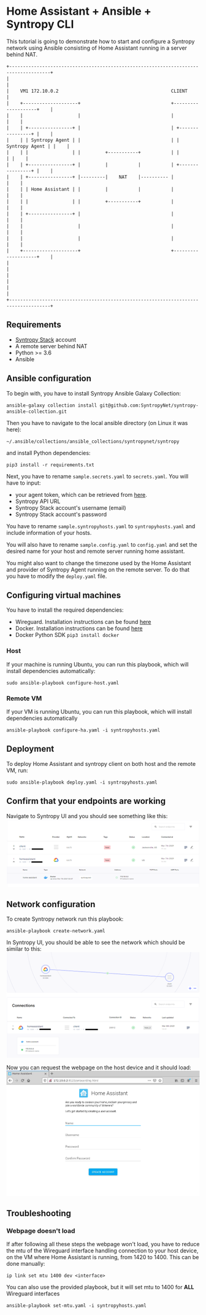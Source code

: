 # Home Assistant + Ansible + Syntropy CLI
This tutorial is going to demonstrate how to start and configure a Syntropy network using Ansible consisting of Home Assistant running in a server behind NAT.

```
+-------------------------------------------------------------------------------------+
|                                                                                     |
|    VM1 172.10.0.2                                         CLIENT                    |
|    +--------------------+                                 +--------------------+    |
|    |                    |                                 |                    |    |
|    | +----------------+ |                                 | +----------------+ |    |
|    | | Syntropy Agent | |                                 | | Syntropy Agent | |    |
|    | |                | |         +-----------+           | |                | |    |
|    | +----------------+ |         |           |           | +----------------+ |    |
|    | +----------------+ |---------|    NAT    |---------- |                    |    |
|    | | Home Assistant | |         |           |           |                    |    |
|    | |                | |         +-----------+           |                    |    |
|    | +----------------+ |                                 |                    |    |
|    |                    |                                 |                    |    |
|    |                    |                                 |                    |    |
|    +--------------------+                                 +--------------------+    |
|                                                                                     |
|                                                                                     |
|                                                                                     |
+-------------------------------------------------------------------------------------+
```

## Requirements
- [Syntropy Stack](https://www.syntropystack.com/) account
- A remote server behind NAT
- Python >= 3.6
- Ansible

## Ansible configuration
To begin with, you have to install Syntropy Ansible Galaxy Collection:
```
ansible-galaxy collection install git@github.com:SyntropyNet/syntropy-ansible-collection.git
```
Then you have to navigate to the local ansible directory (on Linux it was here):
```
~/.ansible/collections/ansible_collections/syntropynet/syntropy
```
and install Python dependencies:
```
pip3 install -r requirements.txt
```

Next, you have to rename ``sample.secrets.yaml`` to ``secrets.yaml``.
You will have to input:
 - your agent token, which can be retrieved from [here](https://platform.syntropystack.com/).
 - Syntropy API URL
 - Syntropy Stack account's username (email)
 - Syntropy Stack account's password

You have to rename ```sample.syntropyhosts.yaml``` to ```syntropyhosts.yaml``` and include information of your hosts.

You will also have to rename ```sample.config.yaml``` to ```config.yaml``` and set the desired name for your host and remote server running home assistant.

You might also want to change the timezone used by the Home Assistant and provider of Syntropy Agent running on the remote server. To do that you have to modify the ``deploy.yaml`` file.

## Configuring virtual machines

You have to install the required dependencies:
- Wireguard. Installation instructions can be found [here](https://www.wireguard.com/install/)
- Docker. Installation instructions can be found [here](https://docs.docker.com/get-docker/)
- Docker Python SDK ``pip3 install docker``

### Host
If your machine is running Ubuntu, you can run this playbook, which will install dependencies automatically:
```
sudo ansible-playbook configure-host.yaml
```

### Remote VM
If your VM is running Ubuntu, you can run this playbook, which will install dependencies automatically
```
ansible-playbook configure-ha.yaml -i syntropyhosts.yaml
```

## Deployment

To deploy Home Assistant and syntropy client on both host and the remote VM, run:
```
sudo ansible-playbook deploy.yaml -i syntropyhosts.yaml
```

## Confirm that your endpoints are working
Navigate to Syntropy UI and you should see something like this:
![](./assets/hass2-endpoints.png)

## Network configuration
To create Syntropy network run this playbook:
```
ansible-playbook create-network.yaml
```

In Syntropy UI, you should be able to see the network which should be similar to this:
![](./assets/hass2-network.png)

Now you can request the webpage on the host device and it should load:
![](./assets/hass2-ha.png)

## Troubleshooting

### Webpage doesn't load
If after following all these steps the webpage won't load, you have to reduce the mtu of the Wireguard interface handling connection to your host device, on the VM where Home Assistant is running, from 1420 to 1400.
This can be done manually:
```
ip link set mtu 1400 dev <interface>
```
You can also use the provided playbook, but it will set mtu to 1400 for **ALL** Wireguard interfaces
```
ansible-playbook set-mtu.yaml -i syntropyhosts.yaml
```
